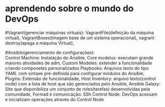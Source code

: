 # aprendendo sobre o mundo do DevOps

 #Vagrant(gerenciar máquinas virtuais):
      VagrantFile(definição da máquina virtual),
      VagrantBoxes(Imagem base de um sistema operacional),
      vagrant destroy(apaga a máquina Virtual),

 #Ansible(gerenciamento de configurações): <br>
     Control Machine: Instalação do Ansible,
     Core modelus: executam grande maiores atividades de adm,
     Custom Modeles: extender a funcionalidade criando componetes personalizados
     Playbooks: Arquivos texto do tipo YAML com sintaxe pré-definida para configurar módulos do Ansible,
     Plugins: Extensão de funcionalidade,
     Host Inventory: arquivo texto(control node) com a lista de host que são gerenciados pelo Ansible,
     Ansible Galaxy: Site que disponibiliza um conjunto de roles(tarefas) desenvolvidas pela comunidade,
     Formad e comunicação: SSh
     Control Node: DevOps acessam e inicializam operações através do Control Node




